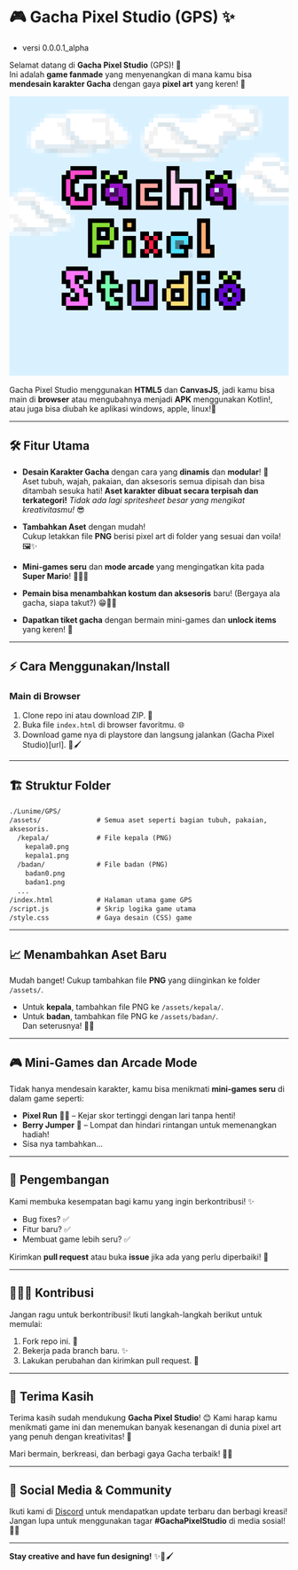 # 🎮 **Gacha Pixel Studio (GPS)** ✨
* versi 0.0.0.1_alpha

Selamat datang di **Gacha Pixel Studio** (GPS)! 🎉  
Ini adalah **game fanmade** yang menyenangkan di mana kamu bisa **mendesain karakter Gacha** dengan gaya **pixel art** yang keren! 🌟  

![Gacha Pixel Studio](archanaberry/icon.png)

Gacha Pixel Studio menggunakan **HTML5** dan **CanvasJS**, jadi kamu bisa main di **browser** atau mengubahnya menjadi **APK** menggunakan Kotlin!, atau juga bisa diubah ke aplikasi windows, apple, linux!📱

---

## 🛠️ **Fitur Utama**

- **Desain Karakter Gacha** dengan cara yang **dinamis** dan **modular**! 🎨  
  Aset tubuh, wajah, pakaian, dan aksesoris semua dipisah dan bisa ditambah sesuka hati!
  **Aset karakter dibuat secara terpisah dan terkategori!**
  *Tidak ada lagi spritesheet besar yang mengikat kreativitasmu!* 😎

- **Tambahkan Aset** dengan mudah!  
  Cukup letakkan file **PNG** berisi pixel art di folder yang sesuai dan voila! 🖼️✨

- **Mini-games seru** dan **mode arcade** yang mengingatkan kita pada **Super Mario**! 🏃‍♂️💨

- **Pemain bisa menambahkan kostum dan aksesoris** baru! (Bergaya ala gacha, siapa takut?) 😁👗👒

- **Dapatkan tiket gacha** dengan bermain mini-games dan **unlock items** yang keren! 🎰

---

## ⚡ **Cara Menggunakan/Install**  

### **Main di Browser**
1. Clone repo ini atau download ZIP. 💾
2. Buka file `index.html` di browser favoritmu. 🌐
3. Download game nya di playstore dan langsung jalankan (Gacha Pixel Studio)[url]. 🎨🖌️

---

## 🏗️ **Struktur Folder**  
```
./Lunime/GPS/
/assets/              # Semua aset seperti bagian tubuh, pakaian, aksesoris.
  /kepala/            # File kepala (PNG)
    kepala0.png
    kepala1.png
  /badan/             # File badan (PNG)
    badan0.png
    badan1.png
  ...
/index.html           # Halaman utama game GPS
/script.js            # Skrip logika game utama
/style.css            # Gaya desain (CSS) game
```

---

## 📈 **Menambahkan Aset Baru**

Mudah banget! Cukup tambahkan file **PNG** yang diinginkan ke folder `/assets/`.  
- Untuk **kepala**, tambahkan file PNG ke `/assets/kepala/`.  
- Untuk **badan**, tambahkan file PNG ke `/assets/badan/`.  
Dan seterusnya! 💁‍♂️

---

## 🎮 **Mini-Games dan Arcade Mode**

Tidak hanya mendesain karakter, kamu bisa menikmati **mini-games seru** di dalam game seperti:  
- **Pixel Run** 🏃‍♀️ – Kejar skor tertinggi dengan lari tanpa henti!  
- **Berry Jumper** 🍓 – Lompat dan hindari rintangan untuk memenangkan hadiah!
- Sisa nya tambahkan...

---

## 🚀 **Pengembangan**  
Kami membuka kesempatan bagi kamu yang ingin berkontribusi! ✨  
- Bug fixes? ✅  
- Fitur baru? ✅  
- Membuat game lebih seru? ✅

Kirimkan **pull request** atau buka **issue** jika ada yang perlu diperbaiki! 💪

---

## 🧑‍🤝‍🧑 **Kontribusi**  
Jangan ragu untuk berkontribusi! Ikuti langkah-langkah berikut untuk memulai:  
1. Fork repo ini. 🍴  
2. Bekerja pada branch baru. ✨  
3. Lakukan perubahan dan kirimkan pull request. 🚀

---

## 🧡 **Terima Kasih**  
Terima kasih sudah mendukung **Gacha Pixel Studio**! 😊 Kami harap kamu menikmati game ini dan menemukan banyak kesenangan di dunia pixel art yang penuh dengan kreativitas! 🌟

Mari bermain, berkreasi, dan berbagi gaya Gacha terbaik! 🎨✨

---

## 📣 **Social Media & Community**  
Ikuti kami di [Discord](link-to-discord) untuk mendapatkan update terbaru dan berbagi kreasi!  
Jangan lupa untuk menggunakan tagar **#GachaPixelStudio** di media sosial! 💬📸

---

**Stay creative and have fun designing!** ✨🎨🖌️
